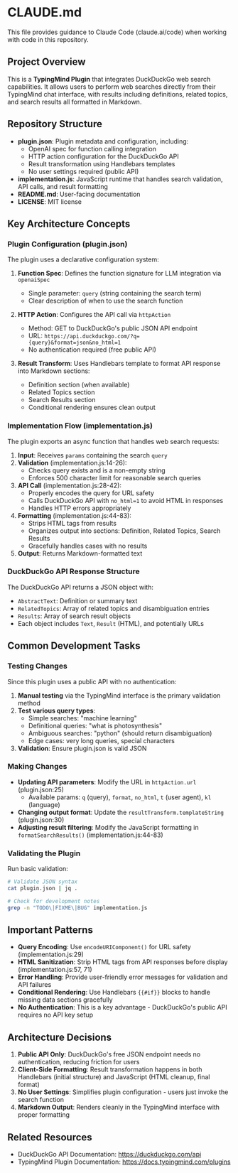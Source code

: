# CLAUDE.md

This file provides guidance to Claude Code (claude.ai/code) when working with code in this repository.

## Project Overview

This is a **TypingMind Plugin** that integrates DuckDuckGo web search capabilities. It allows users to perform web searches directly from their TypingMind chat interface, with results including definitions, related topics, and search results all formatted in Markdown.

## Repository Structure

- **plugin.json**: Plugin metadata and configuration, including:
  - OpenAI spec for function calling integration
  - HTTP action configuration for the DuckDuckGo API
  - Result transformation using Handlebars templates
  - No user settings required (public API)
- **implementation.js**: JavaScript runtime that handles search validation, API calls, and result formatting
- **README.md**: User-facing documentation
- **LICENSE**: MIT license

## Key Architecture Concepts

### Plugin Configuration (plugin.json)

The plugin uses a declarative configuration system:

1. **Function Spec**: Defines the function signature for LLM integration via `openaiSpec`
   - Single parameter: `query` (string containing the search term)
   - Clear description of when to use the search function

2. **HTTP Action**: Configures the API call via `httpAction`
   - Method: GET to DuckDuckGo's public JSON API endpoint
   - URL: `https://api.duckduckgo.com/?q={query}&format=json&no_html=1`
   - No authentication required (free public API)

3. **Result Transform**: Uses Handlebars template to format API response into Markdown sections:
   - Definition section (when available)
   - Related Topics section
   - Search Results section
   - Conditional rendering ensures clean output

### Implementation Flow (implementation.js)

The plugin exports an async function that handles web search requests:

1. **Input**: Receives `params` containing the search `query`
2. **Validation** (implementation.js:14-26):
   - Checks query exists and is a non-empty string
   - Enforces 500 character limit for reasonable search queries
3. **API Call** (implementation.js:28-42):
   - Properly encodes the query for URL safety
   - Calls DuckDuckGo API with `no_html=1` to avoid HTML in responses
   - Handles HTTP errors appropriately
4. **Formatting** (implementation.js:44-83):
   - Strips HTML tags from results
   - Organizes output into sections: Definition, Related Topics, Search Results
   - Gracefully handles cases with no results
5. **Output**: Returns Markdown-formatted text

### DuckDuckGo API Response Structure

The DuckDuckGo API returns a JSON object with:
- `AbstractText`: Definition or summary text
- `RelatedTopics`: Array of related topics and disambiguation entries
- `Results`: Array of search result objects
- Each object includes `Text`, `Result` (HTML), and potentially URLs

## Common Development Tasks

### Testing Changes

Since this plugin uses a public API with no authentication:

1. **Manual testing** via the TypingMind interface is the primary validation method
2. **Test various query types**:
   - Simple searches: "machine learning"
   - Definitional queries: "what is photosynthesis"
   - Ambiguous searches: "python" (should return disambiguation)
   - Edge cases: very long queries, special characters
3. **Validation**: Ensure plugin.json is valid JSON

### Making Changes

- **Updating API parameters**: Modify the URL in `httpAction.url` (plugin.json:25)
  - Available params: `q` (query), `format`, `no_html`, `t` (user agent), `kl` (language)
- **Changing output format**: Update the `resultTransform.templateString` (plugin.json:30)
- **Adjusting result filtering**: Modify the JavaScript formatting in `formatSearchResults()` (implementation.js:44-83)

### Validating the Plugin

Run basic validation:

```bash
# Validate JSON syntax
cat plugin.json | jq .

# Check for development notes
grep -n "TODO\|FIXME\|BUG" implementation.js
```

## Important Patterns

- **Query Encoding**: Use `encodeURIComponent()` for URL safety (implementation.js:29)
- **HTML Sanitization**: Strip HTML tags from API responses before display (implementation.js:57, 71)
- **Error Handling**: Provide user-friendly error messages for validation and API failures
- **Conditional Rendering**: Use Handlebars `{{#if}}` blocks to handle missing data sections gracefully
- **No Authentication**: This is a key advantage - DuckDuckGo's public API requires no API key setup

## Architecture Decisions

1. **Public API Only**: DuckDuckGo's free JSON endpoint needs no authentication, reducing friction for users
2. **Client-Side Formatting**: Result transformation happens in both Handlebars (initial structure) and JavaScript (HTML cleanup, final format)
3. **No User Settings**: Simplifies plugin configuration - users just invoke the search function
4. **Markdown Output**: Renders cleanly in the TypingMind interface with proper formatting

## Related Resources

- DuckDuckGo API Documentation: https://duckduckgo.com/api
- TypingMind Plugin Documentation: https://docs.typingmind.com/plugins
